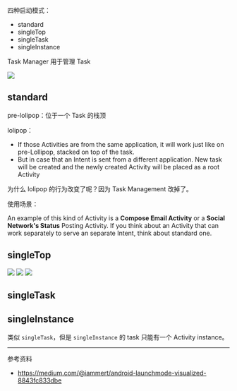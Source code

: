 四种启动模式：

* standard
* singleTop
* singleTask
* singleInstance

Task Manager 用于管理 Task

![](https://inthecheesefactory.com/uploads/source/launchMode/gallerystandard.jpg)

standard
---
pre-lolipop：位于一个 Task 的栈顶

lolipop：
* If those Activities are from the same application, it will work just like on pre-Lollipop, stacked on top of the task.
* But in case that an Intent is sent from a different application. New task will be created and the newly created Activity will be placed as a root Activity

为什么 lolipop 的行为改变了呢？因为 Task Management 改掉了。

使用场景：

An example of this kind of Activity is a **Compose Email Activity** or a **Social Network's Status** Posting Activity. If you think about an Activity that can work separately to serve an separate Intent, think about standard one.

singleTop
---

![](https://cdn-images-1.medium.com/max/1600/1*4B06eN1SBWd24tKzxQFCDA.png)
![](https://cdn-images-1.medium.com/max/1600/1*XgiBG79DUEa72kFuehneOw.png)
![](https://cdn-images-1.medium.com/max/1600/1*OGnZgLmpGB_siARD7ZZ-XA.png)

singleTask
---


singleInstance
---
类似 `singleTask`，但是 `singleInstance` 的 task 只能有一个 Activity instance。

---

参考资料

* https://medium.com/@iammert/android-launchmode-visualized-8843fc833dbe
